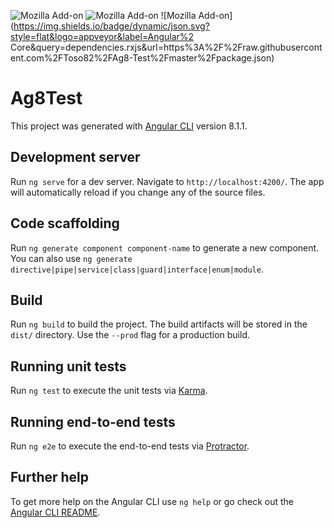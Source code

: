 ![Mozilla Add-on](https://img.shields.io/badge/dynamic/json.svg?style=flat&logo=appveyor&label=Version&prefix=v.&query=version&url=https%3A%2F%2Fraw.githubusercontent.com%2FToso82%2FAg8-Test%2Fmaster%2Fpackage.json)
![Mozilla Add-on](https://img.shields.io/badge/dynamic/json.svg?style=flat&logo=appveyor&label=rxjs&query=dependencies.rxjs&url=https%3A%2F%2Fraw.githubusercontent.com%2FToso82%2FAg8-Test%2Fmaster%2Fpackage.json)
![Mozilla Add-on](https://img.shields.io/badge/dynamic/json.svg?style=flat&logo=appveyor&label=Angular%2 Core&query=dependencies.rxjs&url=https%3A%2F%2Fraw.githubusercontent.com%2FToso82%2FAg8-Test%2Fmaster%2Fpackage.json)

# Ag8Test

This project was generated with [Angular CLI](https://github.com/angular/angular-cli) version 8.1.1.

## Development server

Run `ng serve` for a dev server. Navigate to `http://localhost:4200/`. The app will automatically reload if you change any of the source files.

## Code scaffolding

Run `ng generate component component-name` to generate a new component. You can also use `ng generate directive|pipe|service|class|guard|interface|enum|module`.

## Build

Run `ng build` to build the project. The build artifacts will be stored in the `dist/` directory. Use the `--prod` flag for a production build.

## Running unit tests

Run `ng test` to execute the unit tests via [Karma](https://karma-runner.github.io).

## Running end-to-end tests

Run `ng e2e` to execute the end-to-end tests via [Protractor](http://www.protractortest.org/).

## Further help

To get more help on the Angular CLI use `ng help` or go check out the [Angular CLI README](https://github.com/angular/angular-cli/blob/master/README.md).
